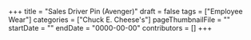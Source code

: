 +++
title = "Sales Driver Pin (Avenger)"
draft = false
tags = ["Employee Wear"]
categories = ["Chuck E. Cheese's"]
pageThumbnailFile = ""
startDate = ""
endDate = "0000-00-00"
contributors = []
+++
